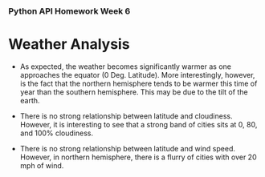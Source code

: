 ### Python API Homework Week 6

# Weather Analysis
* As expected, the weather becomes significantly warmer as one approaches the equator (0 Deg. Latitude). More interestingly, however, is the fact that the northern hemisphere tends to be warmer this time of year than the southern hemisphere. This may be due to the tilt of the earth.

* There is no strong relationship between latitude and cloudiness. However, it is interesting to see that a strong band of cities sits at 0, 80, and 100% cloudiness.

* There is no strong relationship between latitude and wind speed. However, in northern hemisphere, there is a flurry of cities with over 20 mph of wind.